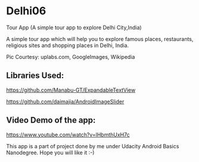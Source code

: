 # Delhi06
Tour App (A simple tour app to explore Delhi City,India)

A simple tour app which will help you to explore famous places, restaurants, religious sites and shopping places in Delhi, India.

Pic Courtesy: uplabs.com, GoogleImages, Wikipedia

Libraries Used:
-----------------
https://github.com/Manabu-GT/ExpandableTextView

https://github.com/daimajia/AndroidImageSlider

Video Demo of the app:
----------------------
https://www.youtube.com/watch?v=lHbmthUxH7c


This app is a part of project done by me under Udacity Android Basics Nanodegree.
Hope you will like it :-)
